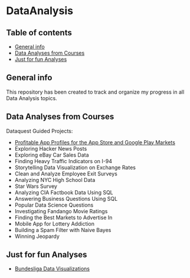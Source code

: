 # DataAnalysis
## Table of contents
* [General info](#general-info)
* [Data Analyses from Courses](#Data-Analyses-from-Courses)
* [Just for fun Analyses](#Just-for-fun-Analyses)

## General info
This repository has been created to track and organize my progress in all Data Analysis topics.
	
## Data Analyses from Courses 
Dataquest Guided Projects:
* [Profitable App Profiles for the App Store and Google Play Markets](data_analyses_from_courses/profitable_apps.ipynb)
* Exploring Hacker News Posts
* Exploring eBay Car Sales Data
* Finding Heavy Traffic Indicators on I-94
* Storytelling Data Visualization on Exchange Rates
* Clean and Analyze Employee Exit Surveys
* Analyzing NYC High School Data
* Star Wars Survey
* Analyzing CIA Factbook Data Using SQL
* Answering Business Questions Using SQL
* Popular Data Science Questions
* Investigating Fandango Movie Ratings
* Finding the Best Markets to Advertise In
* Mobile App for Lottery Addiction
* Building a Spam Filter with Naive Bayes
* Winning Jeopardy

## Just for fun Analyses
* [Bundesliga Data Visualizations](just_for_fun_analyses/Bundesliga_Data_Visualizations.ipynb)

